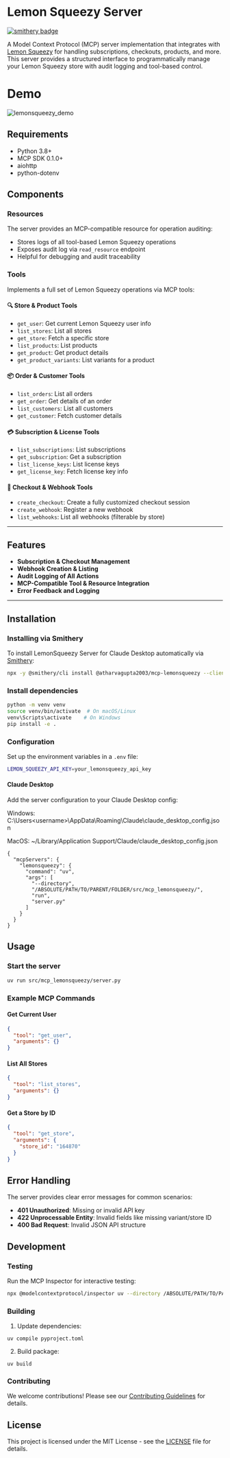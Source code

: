 # Lemon Squeezy Server
[![smithery badge](https://smithery.ai/badge/@atharvagupta2003/mcp-lemonsqueezy)](https://smithery.ai/server/@atharvagupta2003/mcp-lemonsqueezy)

A Model Context Protocol (MCP) server implementation that integrates with [Lemon Squeezy](https://www.lemonsqueezy.com/) for handling subscriptions, checkouts, products, and more. This server provides a structured interface to programmatically manage your Lemon Squeezy store with audit logging and tool-based control.


# Demo
![lemonsqueezy_demo](https://github.com/user-attachments/assets/ad2372c2-adfd-4a3f-b300-005d5f175b85)


## Requirements
- Python 3.8+
- MCP SDK 0.1.0+
- aiohttp
- python-dotenv

## Components

### Resources
The server provides an MCP-compatible resource for operation auditing:

- Stores logs of all tool-based Lemon Squeezy operations
- Exposes audit log via `read_resource` endpoint
- Helpful for debugging and audit traceability

### Tools
Implements a full set of Lemon Squeezy operations via MCP tools:

#### 🔍 Store & Product Tools
- `get_user`: Get current Lemon Squeezy user info  
- `list_stores`: List all stores  
- `get_store`: Fetch a specific store  
- `list_products`: List products  
- `get_product`: Get product details  
- `get_product_variants`: List variants for a product  

#### 📦 Order & Customer Tools
- `list_orders`: List all orders  
- `get_order`: Get details of an order  
- `list_customers`: List all customers  
- `get_customer`: Fetch customer details  

#### 💳 Subscription & License Tools
- `list_subscriptions`: List subscriptions  
- `get_subscription`: Get a subscription  
- `list_license_keys`: List license keys  
- `get_license_key`: Fetch license key info  

#### 🛒 Checkout & Webhook Tools
- `create_checkout`: Create a fully customized checkout session  
- `create_webhook`: Register a new webhook  
- `list_webhooks`: List all webhooks (filterable by store)

---

## Features
- **Subscription & Checkout Management**
- **Webhook Creation & Listing**
- **Audit Logging of All Actions**
- **MCP-Compatible Tool & Resource Integration**
- **Error Feedback and Logging**

---

## Installation

### Installing via Smithery

To install LemonSqueezy Server for Claude Desktop automatically via [Smithery](https://smithery.ai/server/@atharvagupta2003/mcp-lemonsqueezy):

```bash
npx -y @smithery/cli install @atharvagupta2003/mcp-lemonsqueezy --client claude
```

### Install dependencies
```sh
python -m venv venv
source venv/bin/activate  # On macOS/Linux
venv\Scripts\activate    # On Windows
pip install -e .
```

### Configuration
Set up the environment variables in a `.env` file:
```sh
LEMON_SQUEEZY_API_KEY=your_lemonsqueezy_api_key
```

#### Claude Desktop

Add the server configuration to your Claude Desktop config:

Windows: C:\Users\<username>\AppData\Roaming\Claude\claude_desktop_config.json

MacOS: ~/Library/Application Support/Claude/claude_desktop_config.json

```
{
  "mcpServers": {
    "lemonsqueezy": {
      "command": "uv",
      "args": [
        "--directory",
        "/ABSOLUTE/PATH/TO/PARENT/FOLDER/src/mcp_lemonsqueezy/",
        "run",
        "server.py"
      ]
    }
  }
}
```

## Usage

### Start the server
```sh
uv run src/mcp_lemonsqueezy/server.py
```


### Example MCP Commands

#### Get Current User
```json
{
  "tool": "get_user",
  "arguments": {}
}

```

#### List All Stores
```json
{
  "tool": "list_stores",
  "arguments": {}
}

```

#### Get a Store by ID
```json
{
  "tool": "get_store",
  "arguments": {
    "store_id": "164870"
  }
}

```


## Error Handling
The server provides clear error messages for common scenarios:
- **401 Unauthorized**: Missing or invalid API key
- **422 Unprocessable Entity**: Invalid fields like missing variant/store ID
- **400 Bad Request**: Invalid JSON API structure

## Development
### Testing
Run the MCP Inspector for interactive testing:
```sh
npx @modelcontextprotocol/inspector uv --directory /ABSOLUTE/PATH/TO/PARENT/FOLDER/src/mcp_lemonsqueezy run server.py
```

### Building
1. Update dependencies:
```
uv compile pyproject.toml
```
2. Build package:
```
uv build
```

### Contributing
We welcome contributions! Please see our [Contributing Guidelines](CONTRIBUTING.md) for details.

## License
This project is licensed under the MIT License - see the [LICENSE](LICENSE) file for details.
